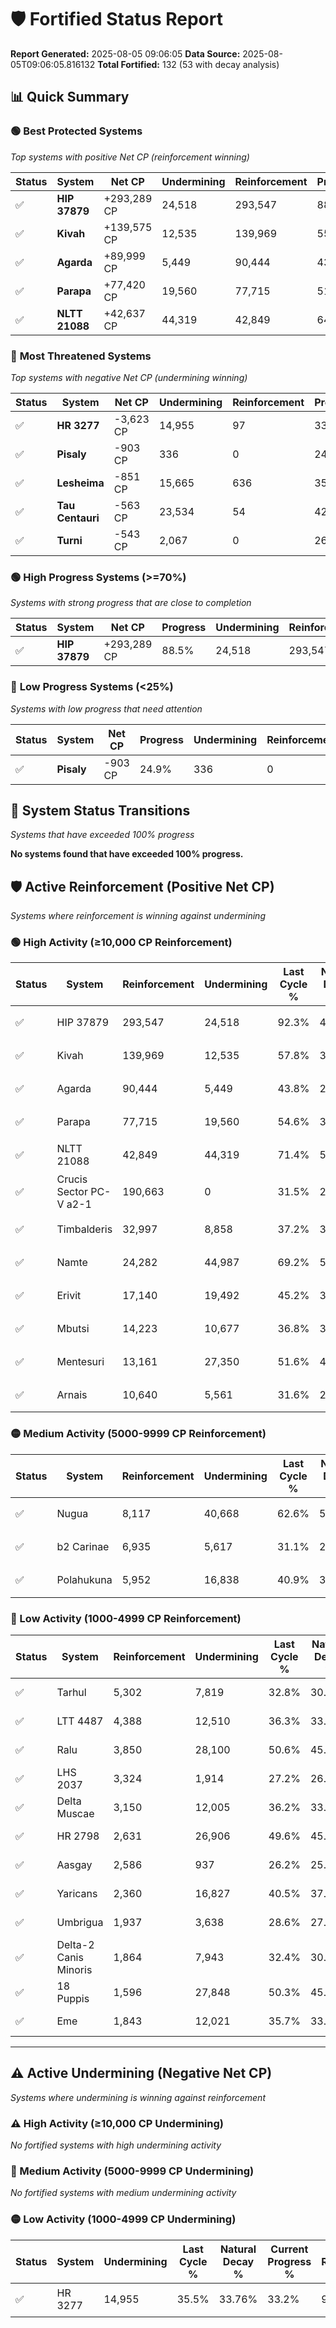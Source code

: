 # 🛡️ Fortified Status Report

**Report Generated:** 2025-08-05 09:06:05
**Data Source:** 2025-08-05T09:06:05.816132
**Total Fortified:** 132 (53 with decay analysis)

## 📊 Quick Summary

### 🟢 **Best Protected Systems**
*Top systems with positive Net CP (reinforcement winning)*

| Status | System | Net CP | Undermining | Reinforcement | Progress |
|--------|--------|--------|-------------|---------------|----------|
| ✅ | **HIP 37879** | +293,289 CP | 24,518 | 293,547 | 88.5% |
| ✅ | **Kivah** | +139,575 CP | 12,535 | 139,969 | 55.9% |
| ✅ | **Agarda** | +89,999 CP | 5,449 | 90,444 | 43.0% |
| ✅ | **Parapa** | +77,420 CP | 19,560 | 77,715 | 51.6% |
| ✅ | **NLTT 21088** | +42,637 CP | 44,319 | 42,849 | 64.6% |

### 🔴 **Most Threatened Systems**
*Top systems with negative Net CP (undermining winning)*

| Status | System | Net CP | Undermining | Reinforcement | Progress |
|--------|--------|--------|-------------|---------------|----------|
| ✅ | **HR 3277** | -3,623 CP | 14,955 | 97 | 33.2% |
| ✅ | **Pisaly** | -903 CP | 336 | 0 | 24.9% |
| ✅ | **Lesheima** | -851 CP | 15,665 | 636 | 35.8% |
| ✅ | **Tau Centauri** | -563 CP | 23,534 | 54 | 42.3% |
| ✅ | **Turni** | -543 CP | 2,067 | 0 | 26.5% |

### 🟢 **High Progress Systems (>=70%)**
*Systems with strong progress that are close to completion*

| Status | System | Net CP | Progress | Undermining | Reinforcement |
|--------|--------|--------|----------|-------------|---------------|
| ✅ | **HIP 37879** | +293,289 CP | 88.5% | 24,518 | 293,547 |

### 🔴 **Low Progress Systems (<25%)**
*Systems with low progress that need attention*

| Status | System | Net CP | Progress | Undermining | Reinforcement |
|--------|--------|--------|----------|-------------|---------------|
| ✅ | **Pisaly** | -903 CP | 24.9% | 336 | 0 |
## 🔄 System Status Transitions
*Systems that have exceeded 100% progress*

**No systems found that have exceeded 100% progress.**

## 🛡️ Active Reinforcement (Positive Net CP)
*Systems where reinforcement is winning against undermining*

### 🟢 High Activity (≥10,000 CP Reinforcement)

| Status | System | Reinforcement | Undermining | Last Cycle % | Natural Decay % | Current Progress % | Current CP | Net CP | Activity |
|--------|--------|---------------|-------------|--------------|-----------------|-------------------|------------|--------|----------|
| ✅ | HIP 37879 | 293,547 | 24,518 | 92.3% | 43.38% | 88.5% | 575,250 | +293,289 | 🟢 High Reinforcement |
| ✅ | Kivah | 139,969 | 12,535 | 57.8% | 34.43% | 55.9% | 363,349 | +139,575 | 🟢 High Reinforcement |
| ✅ | Agarda | 90,444 | 5,449 | 43.8% | 29.15% | 43.0% | 279,500 | +89,999 | 🟢 High Reinforcement |
| ✅ | Parapa | 77,715 | 19,560 | 54.6% | 39.69% | 51.6% | 335,400 | +77,420 | 🟢 High Reinforcement |
| ✅ | NLTT 21088 | 42,849 | 44,319 | 71.4% | 58.04% | 64.6% | 419,899 | +42,637 | 🟢 High Reinforcement |
| ✅ | Crucis Sector PC-V a2-1 | 190,663 | 0 | 31.5% | 25.00% | 31.5% | 204,750 | +42,250 | 🟢 High Reinforcement |
| ✅ | Timbalderis | 32,997 | 8,858 | 37.2% | 30.94% | 35.8% | 232,700 | +31,566 | 🟢 High Reinforcement |
| ✅ | Namte | 24,282 | 44,987 | 69.2% | 58.59% | 62.3% | 404,950 | +24,141 | 🟢 High Reinforcement |
| ✅ | Erivit | 17,140 | 19,492 | 45.2% | 39.61% | 42.2% | 274,300 | +16,811 | 🟢 High Reinforcement |
| ✅ | Mbutsi | 14,223 | 10,677 | 36.8% | 33.07% | 35.2% | 228,800 | +13,850 | 🟢 High Reinforcement |
| ✅ | Mentesuri | 13,161 | 27,350 | 51.6% | 45.42% | 47.4% | 308,100 | +12,840 | 🟢 High Reinforcement |
| ✅ | Arnais | 10,640 | 5,561 | 31.6% | 29.15% | 30.7% | 199,550 | +10,077 | 🟢 High Reinforcement |

### 🟡 Medium Activity (5000-9999 CP Reinforcement)

| Status | System | Reinforcement | Undermining | Last Cycle % | Natural Decay % | Current Progress % | Current CP | Net CP | Activity |
|--------|--------|---------------|-------------|--------------|-----------------|-------------------|------------|--------|----------|
| ✅ | Nugua | 8,117 | 40,668 | 62.6% | 55.13% | 56.3% | 365,949 | +7,614 | 🟡 Medium Reinforcement |
| ✅ | b2 Carinae | 6,935 | 5,617 | 31.1% | 29.21% | 30.2% | 196,300 | +6,404 | 🟡 Medium Reinforcement |
| ✅ | Polahukuna | 5,952 | 16,838 | 40.9% | 37.47% | 38.3% | 248,949 | +5,378 | 🟡 Medium Reinforcement |

### 🔴 Low Activity (1000-4999 CP Reinforcement)

| Status | System | Reinforcement | Undermining | Last Cycle % | Natural Decay % | Current Progress % | Current CP | Net CP | Activity |
|--------|--------|---------------|-------------|--------------|-----------------|-------------------|------------|--------|----------|
| ✅ | Tarhul | 5,302 | 7,819 | 32.8% | 30.86% | 31.6% | 205,400 | +4,799 | 🔵 Low Reinforcement |
| ✅ | LTT 4487 | 4,388 | 12,510 | 36.3% | 33.89% | 34.4% | 223,599 | +3,297 | 🔵 Low Reinforcement |
| ✅ | Ralu | 3,850 | 28,100 | 50.6% | 45.80% | 46.3% | 300,950 | +3,281 | 🔵 Low Reinforcement |
| ✅ | LHS 2037 | 3,324 | 1,914 | 27.2% | 26.47% | 26.9% | 174,849 | +2,783 | 🔵 Low Reinforcement |
| ✅ | Delta Muscae | 3,150 | 12,005 | 36.2% | 33.99% | 34.4% | 223,599 | +2,690 | 🔵 Low Reinforcement |
| ✅ | HR 2798 | 2,631 | 26,906 | 49.6% | 45.14% | 45.5% | 295,750 | +2,364 | 🔵 Low Reinforcement |
| ✅ | Aasgay | 2,586 | 937 | 26.2% | 25.78% | 26.1% | 169,650 | +2,084 | 🔵 Low Reinforcement |
| ✅ | Yaricans | 2,360 | 16,827 | 40.5% | 37.60% | 37.9% | 246,350 | +1,967 | 🔵 Low Reinforcement |
| ✅ | Umbrigua | 1,937 | 3,638 | 28.6% | 27.78% | 28.0% | 182,000 | +1,441 | 🔵 Low Reinforcement |
| ✅ | Delta-2 Canis Minoris | 1,864 | 7,943 | 32.4% | 30.98% | 31.2% | 202,800 | +1,402 | 🔵 Low Reinforcement |
| ✅ | 18 Puppis | 1,596 | 27,848 | 50.3% | 45.80% | 46.0% | 299,000 | +1,288 | 🔵 Low Reinforcement |
| ✅ | Eme | 1,843 | 12,021 | 35.7% | 33.74% | 33.9% | 220,349 | +1,035 | 🔵 Low Reinforcement |


---

## ⚠️ Active Undermining (Negative Net CP)
*Systems where undermining is winning against reinforcement*

### ⚠️ High Activity (≥10,000 CP Undermining)

*No fortified systems with high undermining activity*

### 🔶 Medium Activity (5000-9999 CP Undermining)

*No fortified systems with medium undermining activity*

### 🟡 Low Activity (1000-4999 CP Undermining)

| Status | System | Undermining | Last Cycle % | Natural Decay % | Current Progress % | Reinforcement | Current CP | Net CP | Activity |
|--------|--------|-------------|--------------|-----------------|-------------------|---------------|------------|--------|----------|
| ✅ | HR 3277 | 14,955 | 35.5% | 33.76% | 33.2% | 97 | 215,800 | -3,623 | 🟡 Low Undermining |
